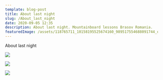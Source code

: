 ```yaml
---
template: blog-post
title: About last night
slug: /About_last_night
date: 2020-09-05 12:35
description: About last night. Mountainboard lessons Brasov Romania.
featuredImage: /assets/118765711_10158195525674160_989517554688091744_o.jpg
---
```

About last night

![](/assets/118889257_10158192593694160_7459508632315597571_o.jpg)

![](/assets/118716390_10158192912599160_1237637439211980836_o.jpg)

![](/assets/118736277_10158192870864160_2719904326732204353_n.jpg)